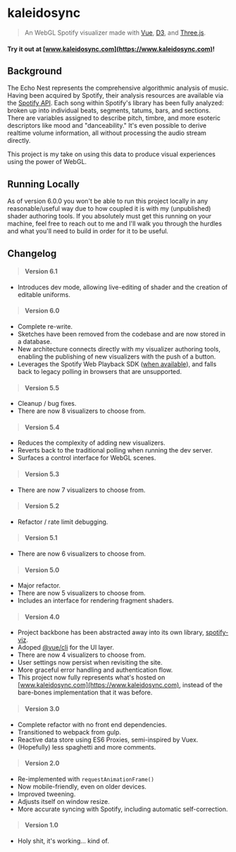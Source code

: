 
# kaleidosync
> An WebGL Spotify visualizer made with [Vue](https://github.com/vuejs/vue), [D3](https://github.com/d3/d3), and [Three.js](https://github.com/mrdoob/three.js/).

#### Try it out at [www.kaleidosync.com](https://www.kaleidosync.com)!

## Background
The Echo Nest represents the comprehensive algorithmic analysis of music. Having been acquired by Spotify, their analysis resources are available via the [Spotify API](https://developer.spotify.com/documentation/web-api/reference/tracks/get-audio-analysis/). Each song within Spotify's library has been fully analyzed: broken up into individual beats, segments, tatums, bars, and sections. There are variables assigned to describe pitch, timbre, and more esoteric descriptors like mood and "danceability." It's even possible to derive realtime volume information, all without processing the audio stream directly. 

This project is my take on using this data to produce visual experiences using the power of WebGL. 

## Running Locally
As of version 6.0.0 you won't be able to run this project locally in any reasonable/useful way due to how coupled it is with my (unpublished) shader authoring tools. If you absolutely must get this running on your machine, feel free to reach out to me and I'll walk you through the hurdles and what you'll need to build in order for it to be useful. 

## Changelog
> #### Version 6.1
* Introduces dev mode, allowing live-editing of shader and the creation of editable uniforms.

>  #### Version 6.0
* Complete re-write.
* Sketches have been removed from the codebase and are now stored in a database.
* New architecture connects directly with my visualizer authoring tools, enabling the publishing of new visualizers with the push of a button.
* Leverages the Spotify Web Playback SDK ([when available](https://developer.spotify.com/documentation/web-playback-sdk/#supported-browsers)), and falls back to legacy polling in browsers that are unsupported.

>  #### Version 5.5
* Cleanup / bug fixes.
* There are now 8 visualizers to choose from.

>  #### Version 5.4
* Reduces the complexity of adding new visualizers.
* Reverts back to the traditional polling when running the dev server.
* Surfaces a control interface for WebGL scenes.

>  #### Version 5.3
* There are now 7 visualizers to choose from.

>  #### Version 5.2
* Refactor / rate limit debugging.

>  #### Version 5.1
* There are now 6 visualizers to choose from.

>  #### Version 5.0
* Major refactor.
* There are now 5 visualizers to choose from.
* Includes an interface for rendering fragment shaders.

>  #### Version 4.0
* Project backbone has been abstracted away into its own library, [spotify-viz](https://github.com/zachwinter/spotify-viz).
* Adoped [@vue/cli](https://cli.vuejs.org) for the UI layer.
* There are now 4 visualizers to choose from.
* User settings now persist when revisiting the site.
* More graceful error handling and authentication flow.
* This project now fully represents what's hosted on [www.kaleidosync.com](https://www.kaleidosync.com), instead of the bare-bones implementation that it was before.
>  #### Version 3.0
* Complete refactor with no front end dependencies.
* Transitioned to webpack from gulp.
* Reactive data store using ES6 Proxies, semi-inspired by Vuex.
* (Hopefully) less spaghetti and more comments.

>  #### Version 2.0
* Re-implemented with `requestAnimationFrame()`
* Now mobile-friendly, even on older devices.
* Improved tweening.
* Adjusts itself on window resize.
* More accurate syncing with Spotify, including automatic self-correction.
>  #### Version 1.0
* Holy shit, it's working... kind of.